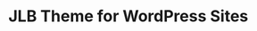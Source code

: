 # JLB Theme for WordPress Sites

<!-- Any special instructions for functionality or general knowledge content/support may need to know goes here -->
